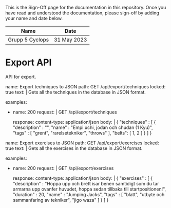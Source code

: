 <!-- sign-off-sheet:start -->
<!-- sign-off-cadence:1 month -->

This is the Sign-Off page for the documentation in this repository. Once you have read
and understood the documentation, please sign-off by adding your name and date below.

| Name          | Date            |
|--|--|
| Grupp 5 Cyclops | 31 May 2023 |
<!-- sign-off-sheet:end -->

# Export API

API for export.

<!-- write documentation here! -->

<api>
name: Export techniques to JSON
path: GET /api/export/techniques
locked: true
text: |
    Gets all the techniques in the database in JSON format.

examples:
-   name: 200
    request: |
        GET /api/export/techniques
        
    response:
        content-type: application/json
        body: |
            {
                "techniques" : [
                    {
                        "description" : "",
                        "name" : "Empi uchi, jodan och chudan (1 Kyu)",
                        "tags" : [
                            "grent",
                            "rarelsetekniker",
                            "throws"
                        ],
                        "belts": [
                            1,
                            2
                        ]
                    }
                ]
            }

</api>

<api>
name: Export exercises to JSON
path: GET /api/export/exercises
locked: true
text: |
    Gets all the exercises in the database in JSON format.

examples:
-   name: 200
    request: |
        GET /api/export/exercises
        
    response:
        content-type: application/json
        body: |
            {
                "exercises" : [
                    {
                        "description" : "Hoppa upp och brett isar benen samtidigt som du tar armarna upp ovanfer huvudet, hoppa sedan tillbaka till startpositionen!",
                        "duration" : 20,
                        "name" : "Jumping Jacks",
                        "tags" : [
                            "blatt",
                            "utbyte och sammanfaring av tekniker",
                            "jigo waza"
                        ]
                    }
                ]
            }


</api>